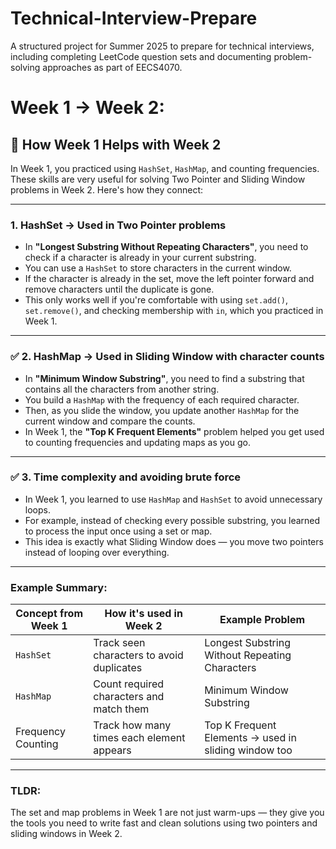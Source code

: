 # Technical-Interview-Prepare
A structured project for Summer 2025 to prepare for technical interviews, including completing LeetCode question sets and documenting problem-solving approaches as part of EECS4070.

# Week 1 -> Week 2:

## 🔄 How Week 1 Helps with Week 2

In Week 1, you practiced using `HashSet`, `HashMap`, and counting frequencies. These skills are very useful for solving Two Pointer and Sliding Window problems in Week 2. Here's how they connect:

---

### 1. HashSet → Used in Two Pointer problems

- In **"Longest Substring Without Repeating Characters"**, you need to check if a character is already in your current substring.
- You can use a `HashSet` to store characters in the current window.
- If the character is already in the set, move the left pointer forward and remove characters until the duplicate is gone.
- This only works well if you're comfortable with using `set.add()`, `set.remove()`, and checking membership with `in`, which you practiced in Week 1.

---

### ✅ 2. HashMap → Used in Sliding Window with character counts

- In **"Minimum Window Substring"**, you need to find a substring that contains all the characters from another string.
- You build a `HashMap` with the frequency of each required character.
- Then, as you slide the window, you update another `HashMap` for the current window and compare the counts.
- In Week 1, the **"Top K Frequent Elements"** problem helped you get used to counting frequencies and updating maps as you go.

---

### ✅ 3. Time complexity and avoiding brute force

- In Week 1, you learned to use `HashMap` and `HashSet` to avoid unnecessary loops.
- For example, instead of checking every possible substring, you learned to process the input once using a set or map.
- This idea is exactly what Sliding Window does — you move two pointers instead of looping over everything.

---

### Example Summary:

| Concept from Week 1 | How it's used in Week 2                          | Example Problem                            |
|---------------------|--------------------------------------------------|--------------------------------------------|
| `HashSet`           | Track seen characters to avoid duplicates        | Longest Substring Without Repeating Characters |
| `HashMap`           | Count required characters and match them         | Minimum Window Substring                   |
| Frequency Counting  | Track how many times each element appears        | Top K Frequent Elements → used in sliding window too |

---

### TLDR:

The set and map problems in Week 1 are not just warm-ups — they give you the tools you need to write fast and clean solutions using two pointers and sliding windows in Week 2.

